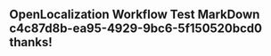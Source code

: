 <properties
ms.topic="hero-topic"
ms.test1="hero-topic"
ms.test2="test"/>

## OpenLocalization Workflow Test MarkDown c4c87d8b-ea95-4929-9bc6-5f150520bcd0 thanks!
